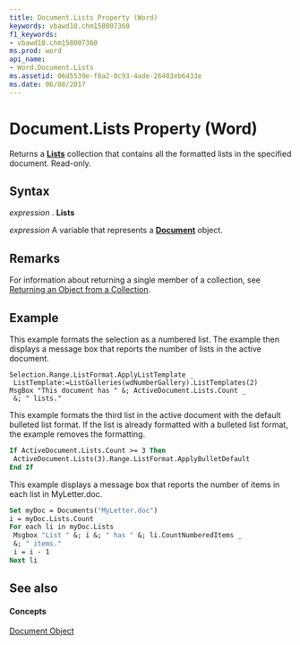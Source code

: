 ```yaml
---
title: Document.Lists Property (Word)
keywords: vbawd10.chm158007360
f1_keywords:
- vbawd10.chm158007360
ms.prod: word
api_name:
- Word.Document.Lists
ms.assetid: 06d5539e-f0a2-0c93-4ade-26403eb6433e
ms.date: 06/08/2017
---
```



# Document.Lists Property (Word)

Returns a  **[Lists](Word.lists.md)** collection that contains all the formatted lists in the specified document. Read-only.


## Syntax

 _expression_ . **Lists**

 _expression_ A variable that represents a **[Document](Word.Document.md)** object.


## Remarks

For information about returning a single member of a collection, see [Returning an Object from a Collection](http://msdn.microsoft.com/library/28f76384-f495-9640-a7c8-10ada3fac727%28Office.15%29.aspx).


## Example

This example formats the selection as a numbered list. The example then displays a message box that reports the number of lists in the active document.


```
Selection.Range.ListFormat.ApplyListTemplate _ 
 ListTemplate:=ListGalleries(wdNumberGallery).ListTemplates(2) 
MsgBox "This document has " &; ActiveDocument.Lists.Count _ 
 &; " lists."
```

This example formats the third list in the active document with the default bulleted list format. If the list is already formatted with a bulleted list format, the example removes the formatting.




```vb
If ActiveDocument.Lists.Count >= 3 Then 
 ActiveDocument.Lists(3).Range.ListFormat.ApplyBulletDefault 
End If
```

This example displays a message box that reports the number of items in each list in MyLetter.doc.




```vb
Set myDoc = Documents("MyLetter.doc") 
i = myDoc.Lists.Count 
For each li in myDoc.Lists 
 Msgbox "List " &; i &; " has " &; li.CountNumberedItems _ 
 &; " items." 
 i = i - 1 
Next li
```


## See also


#### Concepts


[Document Object](Word.Document.md)

